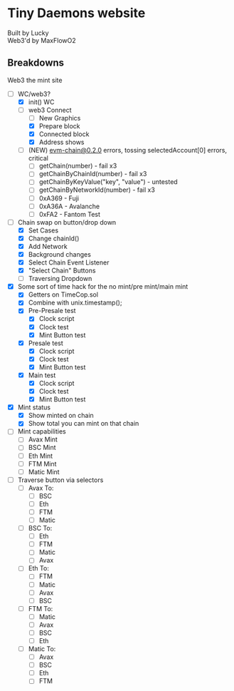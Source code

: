 # Tiny Daemons website
Built by Lucky<br>
Web3'd by MaxFlowO2<br>
## Breakdowns
Web3 the mint site
 - [ ] WC/web3?
   - [x] init() WC
   - [ ] web3 Connect
     - [ ] New Graphics
     - [x] Prepare block
     - [x] Connected block
     - [x] Address shows
   - [ ] (NEW) evm-chain@0.2.0 errors, tossing selectedAccount[0] errors, critical
     - [ ] getChain(number) - fail x3
     - [ ] getChainByChainId(number) - fail x3
     - [ ] getChainByKeyValue("key", "value") - untested
     - [ ] getChainByNetworkId(number) - fail x3
     - [ ] 0xA369 - Fuji
     - [ ] 0xA36A - Avalanche
     - [ ] 0xFA2 - Fantom Test
 - [ ] Chain swap on button/drop down
   - [x] Set Cases
   - [x] Change chainId()
   - [x] Add Network
   - [x] Background changes
   - [x] Select Chain Event Listener
   - [x] "Select Chain" Buttons
   - [ ] Traversing Dropdown
 - [x] Some sort of time hack for the no mint/pre mint/main mint
   - [x] Getters on TimeCop.sol
   - [x] Combine with unix.timestamp();
   - [x] Pre-Presale test
     - [x] Clock script
     - [x] Clock test
     - [x] Mint Button test
   - [x] Presale test
     - [x] Clock script
     - [x] Clock test
     - [x] Mint Button test
   - [x] Main test
     - [x] Clock script
     - [x] Clock test
     - [x] Mint Button test
 - [x] Mint status
   - [x] Show minted on chain
   - [x] Show total you can mint on that chain
 - [ ] Mint capabilities
   - [ ] Avax Mint
   - [ ] BSC Mint
   - [ ] Eth Mint
   - [ ] FTM Mint
   - [ ] Matic Mint
 - [ ] Traverse button via selectors
   - [ ] Avax To:
     - [ ] BSC 
     - [ ] Eth 
     - [ ] FTM 
     - [ ] Matic 
   - [ ] BSC To:
     - [ ] Eth 
     - [ ] FTM 
     - [ ] Matic 
     - [ ] Avax 
   - [ ] Eth To:
     - [ ] FTM 
     - [ ] Matic 
     - [ ] Avax 
     - [ ] BSC 
   - [ ] FTM To:
     - [ ] Matic 
     - [ ] Avax 
     - [ ] BSC 
     - [ ] Eth 
   - [ ] Matic To:
     - [ ] Avax 
     - [ ] BSC 
     - [ ] Eth 
     - [ ] FTM 

